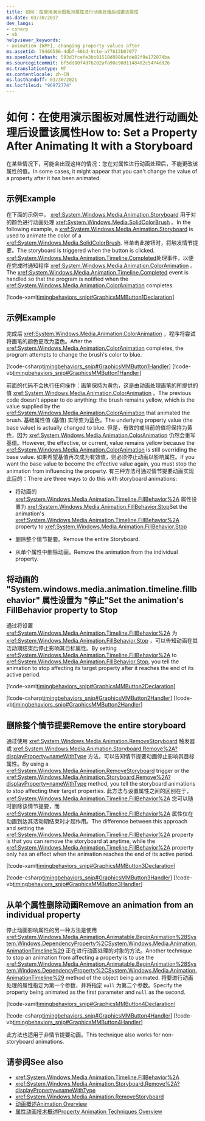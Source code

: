 ```yaml
---
title: 如何：在使用演示图板对属性进行动画处理后设置该属性
ms.date: 03/30/2017
dev_langs:
- csharp
- vb
helpviewer_keywords:
- animation [WPF], changing property values after
ms.assetid: 79466556-4dbf-40bd-9c1e-a77613b07077
ms.openlocfilehash: 593d3fcefe3bb81518d0886afde82f9a172874ba
ms.sourcegitcommit: bf5dd80f4d7b202afa90e90d1148402c5474d826
ms.translationtype: MT
ms.contentlocale: zh-CN
ms.lasthandoff: 03/30/2021
ms.locfileid: "96972774"
---
```

# <a name="how-to-set-a-property-after-animating-it-with-a-storyboard"></a><span data-ttu-id="2330f-102">如何：在使用演示图板对属性进行动画处理后设置该属性</span><span class="sxs-lookup"><span data-stu-id="2330f-102">How to: Set a Property After Animating It with a Storyboard</span></span>
<span data-ttu-id="2330f-103">在某些情况下，可能会出现这样的情况：您在对属性进行动画处理后，不能更改该属性的值。</span><span class="sxs-lookup"><span data-stu-id="2330f-103">In some cases, it might appear that you can't change the value of a property after it has been animated.</span></span>  
  
## <a name="example"></a><span data-ttu-id="2330f-104">示例</span><span class="sxs-lookup"><span data-stu-id="2330f-104">Example</span></span>  
 <span data-ttu-id="2330f-105">在下面的示例中， <xref:System.Windows.Media.Animation.Storyboard> 用于对的颜色进行动画处理 <xref:System.Windows.Media.SolidColorBrush> 。</span><span class="sxs-lookup"><span data-stu-id="2330f-105">In the following example, a <xref:System.Windows.Media.Animation.Storyboard> is used to animate the color of a <xref:System.Windows.Media.SolidColorBrush>.</span></span> <span data-ttu-id="2330f-106">当单击此按钮时，将触发情节提要。</span><span class="sxs-lookup"><span data-stu-id="2330f-106">The storyboard is triggered when the button is clicked.</span></span> <span data-ttu-id="2330f-107"><xref:System.Windows.Media.Animation.Timeline.Completed>处理事件，以便在完成时通知程序 <xref:System.Windows.Media.Animation.ColorAnimation> 。</span><span class="sxs-lookup"><span data-stu-id="2330f-107">The <xref:System.Windows.Media.Animation.Timeline.Completed> event is handled so that the program is notified when the <xref:System.Windows.Media.Animation.ColorAnimation> completes.</span></span>  
  
 [!code-xaml[timingbehaviors_snip#GraphicsMMButton1Declaration](~/samples/snippets/csharp/VS_Snippets_Wpf/timingbehaviors_snip/CSharp/AnimateThenSetPropertyExample.xaml#graphicsmmbutton1declaration)]  
  
## <a name="example"></a><span data-ttu-id="2330f-108">示例</span><span class="sxs-lookup"><span data-stu-id="2330f-108">Example</span></span>  
 <span data-ttu-id="2330f-109">完成后 <xref:System.Windows.Media.Animation.ColorAnimation> ，程序将尝试将画笔的颜色更改为蓝色。</span><span class="sxs-lookup"><span data-stu-id="2330f-109">After the <xref:System.Windows.Media.Animation.ColorAnimation> completes, the program attempts to change the brush's color to blue.</span></span>  
  
 [!code-csharp[timingbehaviors_snip#GraphicsMMButton1Handler](~/samples/snippets/csharp/VS_Snippets_Wpf/timingbehaviors_snip/CSharp/AnimateThenSetPropertyExample.xaml.cs#graphicsmmbutton1handler)]
 [!code-vb[timingbehaviors_snip#GraphicsMMButton1Handler](~/samples/snippets/visualbasic/VS_Snippets_Wpf/timingbehaviors_snip/visualbasic/animatethensetpropertyexample.xaml.vb#graphicsmmbutton1handler)]  
  
 <span data-ttu-id="2330f-110">前面的代码不会执行任何操作：画笔保持为黄色，这是由动画处理画笔的所提供的值 <xref:System.Windows.Media.Animation.ColorAnimation> 。</span><span class="sxs-lookup"><span data-stu-id="2330f-110">The previous code doesn't appear to do anything: the brush remains yellow, which is the value supplied by the <xref:System.Windows.Media.Animation.ColorAnimation> that animated the brush.</span></span> <span data-ttu-id="2330f-111">基础属性值 (基值) 实际变为蓝色。</span><span class="sxs-lookup"><span data-stu-id="2330f-111">The underlying property value (the base value) is actually changed to blue.</span></span> <span data-ttu-id="2330f-112">但是，有效的或当前的值将保持为黄色，因为 <xref:System.Windows.Media.Animation.ColorAnimation> 仍然会重写基值。</span><span class="sxs-lookup"><span data-stu-id="2330f-112">However, the effective, or current, value remains yellow because the <xref:System.Windows.Media.Animation.ColorAnimation> is still overriding the base value.</span></span> <span data-ttu-id="2330f-113">如果希望基值再次成为有效值，则必须停止动画以影响属性。</span><span class="sxs-lookup"><span data-stu-id="2330f-113">If you want the base value to become the effective value again, you must stop the animation from influencing the property.</span></span> <span data-ttu-id="2330f-114">有三种方法可通过情节提要动画实现此目的：</span><span class="sxs-lookup"><span data-stu-id="2330f-114">There are three ways to do this with storyboard animations:</span></span>  
  
- <span data-ttu-id="2330f-115">将动画的 <xref:System.Windows.Media.Animation.Timeline.FillBehavior%2A> 属性设置为 <xref:System.Windows.Media.Animation.FillBehavior.Stop></span><span class="sxs-lookup"><span data-stu-id="2330f-115">Set the animation's <xref:System.Windows.Media.Animation.Timeline.FillBehavior%2A> property to <xref:System.Windows.Media.Animation.FillBehavior.Stop></span></span>  
  
- <span data-ttu-id="2330f-116">删除整个情节提要。</span><span class="sxs-lookup"><span data-stu-id="2330f-116">Remove the entire Storyboard.</span></span>  
  
- <span data-ttu-id="2330f-117">从单个属性中删除动画。</span><span class="sxs-lookup"><span data-stu-id="2330f-117">Remove the animation from the individual property.</span></span>  
  
## <a name="set-the-animations-fillbehavior-property-to-stop"></a><span data-ttu-id="2330f-118">将动画的 "System.windows.media.animation.timeline.fillbehavior" 属性设置为 "停止"</span><span class="sxs-lookup"><span data-stu-id="2330f-118">Set the animation's FillBehavior property to Stop</span></span>  
 <span data-ttu-id="2330f-119">通过将设置 <xref:System.Windows.Media.Animation.Timeline.FillBehavior%2A> 为 <xref:System.Windows.Media.Animation.FillBehavior.Stop> ，可以告知动画在其活动期结束后停止影响其目标属性。</span><span class="sxs-lookup"><span data-stu-id="2330f-119">By setting <xref:System.Windows.Media.Animation.Timeline.FillBehavior%2A> to <xref:System.Windows.Media.Animation.FillBehavior.Stop>, you tell the animation to stop affecting its target property after it reaches the end of its active period.</span></span>  
  
 [!code-xaml[timingbehaviors_snip#GraphicsMMButton2Declaration](~/samples/snippets/csharp/VS_Snippets_Wpf/timingbehaviors_snip/CSharp/AnimateThenSetPropertyExample.xaml#graphicsmmbutton2declaration)]  
  
 [!code-csharp[timingbehaviors_snip#GraphicsMMButton2Handler](~/samples/snippets/csharp/VS_Snippets_Wpf/timingbehaviors_snip/CSharp/AnimateThenSetPropertyExample.xaml.cs#graphicsmmbutton2handler)]
 [!code-vb[timingbehaviors_snip#GraphicsMMButton2Handler](~/samples/snippets/visualbasic/VS_Snippets_Wpf/timingbehaviors_snip/visualbasic/animatethensetpropertyexample.xaml.vb#graphicsmmbutton2handler)]  
  
## <a name="remove-the-entire-storyboard"></a><span data-ttu-id="2330f-120">删除整个情节提要</span><span class="sxs-lookup"><span data-stu-id="2330f-120">Remove the entire storyboard</span></span>  
 <span data-ttu-id="2330f-121">通过使用 <xref:System.Windows.Media.Animation.RemoveStoryboard> 触发器或 <xref:System.Windows.Media.Animation.Storyboard.Remove%2A?displayProperty=nameWithType> 方法，可以告知情节提要动画停止影响其目标属性。</span><span class="sxs-lookup"><span data-stu-id="2330f-121">By using a <xref:System.Windows.Media.Animation.RemoveStoryboard> trigger or the <xref:System.Windows.Media.Animation.Storyboard.Remove%2A?displayProperty=nameWithType> method, you tell the storyboard animations to stop affecting their target properties.</span></span> <span data-ttu-id="2330f-122">此方法与设置属性之间的区别在于， <xref:System.Windows.Media.Animation.Timeline.FillBehavior%2A> 您可以随时删除该情节提要，而 <xref:System.Windows.Media.Animation.Timeline.FillBehavior%2A> 属性仅在动画到达其活动期结束时才起作用。</span><span class="sxs-lookup"><span data-stu-id="2330f-122">The difference between this approach and setting the <xref:System.Windows.Media.Animation.Timeline.FillBehavior%2A> property is that you can remove the storyboard at anytime, while the <xref:System.Windows.Media.Animation.Timeline.FillBehavior%2A> property only has an effect when the animation reaches the end of its active period.</span></span>  
  
 [!code-xaml[timingbehaviors_snip#GraphicsMMButton3Declaration](~/samples/snippets/csharp/VS_Snippets_Wpf/timingbehaviors_snip/CSharp/AnimateThenSetPropertyExample.xaml#graphicsmmbutton3declaration)]  
  
 [!code-csharp[timingbehaviors_snip#GraphicsMMButton3Handler](~/samples/snippets/csharp/VS_Snippets_Wpf/timingbehaviors_snip/CSharp/AnimateThenSetPropertyExample.xaml.cs#graphicsmmbutton3handler)]
 [!code-vb[timingbehaviors_snip#GraphicsMMButton3Handler](~/samples/snippets/visualbasic/VS_Snippets_Wpf/timingbehaviors_snip/visualbasic/animatethensetpropertyexample.xaml.vb#graphicsmmbutton3handler)]  
  
## <a name="remove-an-animation-from-an-individual-property"></a><span data-ttu-id="2330f-123">从单个属性删除动画</span><span class="sxs-lookup"><span data-stu-id="2330f-123">Remove an animation from an individual property</span></span>  
 <span data-ttu-id="2330f-124">停止动画影响属性的另一种方法是使用 <xref:System.Windows.Media.Animation.Animatable.BeginAnimation%28System.Windows.DependencyProperty%2CSystem.Windows.Media.Animation.AnimationTimeline%29> 正在进行动画处理的对象的方法。</span><span class="sxs-lookup"><span data-stu-id="2330f-124">Another technique to stop an animation from affecting a property is to use the <xref:System.Windows.Media.Animation.Animatable.BeginAnimation%28System.Windows.DependencyProperty%2CSystem.Windows.Media.Animation.AnimationTimeline%29> method of the object being animated.</span></span> <span data-ttu-id="2330f-125">将要进行动画处理的属性指定为第一个参数，并将指定 `null` 为第二个参数。</span><span class="sxs-lookup"><span data-stu-id="2330f-125">Specify the property being animated as the first parameter and `null` as the second.</span></span>  
  
 [!code-xaml[timingbehaviors_snip#GraphicsMMButton4Declaration](~/samples/snippets/csharp/VS_Snippets_Wpf/timingbehaviors_snip/CSharp/AnimateThenSetPropertyExample.xaml#graphicsmmbutton4declaration)]  
  
 [!code-csharp[timingbehaviors_snip#GraphicsMMButton4Handler](~/samples/snippets/csharp/VS_Snippets_Wpf/timingbehaviors_snip/CSharp/AnimateThenSetPropertyExample.xaml.cs#graphicsmmbutton4handler)]
 [!code-vb[timingbehaviors_snip#GraphicsMMButton4Handler](~/samples/snippets/visualbasic/VS_Snippets_Wpf/timingbehaviors_snip/visualbasic/animatethensetpropertyexample.xaml.vb#graphicsmmbutton4handler)]  
  
 <span data-ttu-id="2330f-126">此方法也适用于非情节提要动画。</span><span class="sxs-lookup"><span data-stu-id="2330f-126">This technique also works for non-storyboard animations.</span></span>  
  
## <a name="see-also"></a><span data-ttu-id="2330f-127">请参阅</span><span class="sxs-lookup"><span data-stu-id="2330f-127">See also</span></span>

- <xref:System.Windows.Media.Animation.Timeline.FillBehavior%2A>
- <xref:System.Windows.Media.Animation.Storyboard.Remove%2A?displayProperty=nameWithType>
- <xref:System.Windows.Media.Animation.RemoveStoryboard>
- [<span data-ttu-id="2330f-128">动画概述</span><span class="sxs-lookup"><span data-stu-id="2330f-128">Animation Overview</span></span>](animation-overview.md)
- [<span data-ttu-id="2330f-129">属性动画技术概述</span><span class="sxs-lookup"><span data-stu-id="2330f-129">Property Animation Techniques Overview</span></span>](property-animation-techniques-overview.md)
